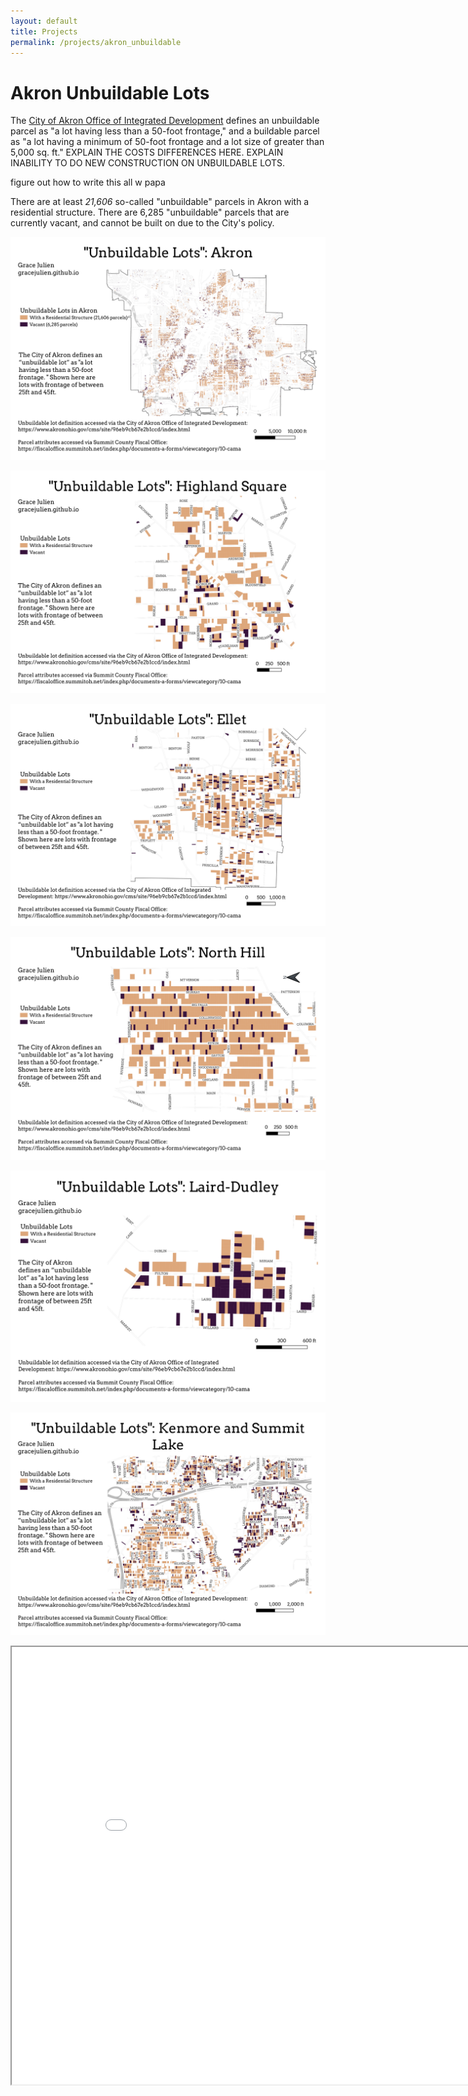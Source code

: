 ```yaml
---
layout: default
title: Projects
permalink: /projects/akron_unbuildable
---
```

# Akron Unbuildable Lots

The [City of Akron Office of Integrated Development](https://www.akronohio.gov/cms/site/96eb9cb67e2b1ccd/index.html) defines an unbuildable parcel as "a lot having less than a 50-foot frontage," and a buildable parcel as "a lot having a minimum of 50-foot frontage and a lot size of greater than 5,000 sq. ft." EXPLAIN THE COSTS DIFFERENCES HERE. EXPLAIN INABILITY TO DO NEW CONSTRUCTION ON UNBUILDABLE LOTS.

figure out how to write this all w papa

There are at least _21,606_ so-called "unbuildable" parcels in Akron with a residential structure. There are 6,285 "unbuildable" parcels that are currently vacant, and cannot be built on due to the City's policy.

![Akron](./unbuildable_images/Akron.png)

![HS](./unbuildable_images/Highland_Square.png)

![Ellet](./unbuildable_images/Ellet.png)

![NH](./unbuildable_images/North_Hill.png)

![LD](./unbuildable_images/Laird_Dudley.png)

![Kenmore](./unbuildable_images/Kenmore.png)

<iframe src="front_all.html" height="700" width="900"></iframe>
